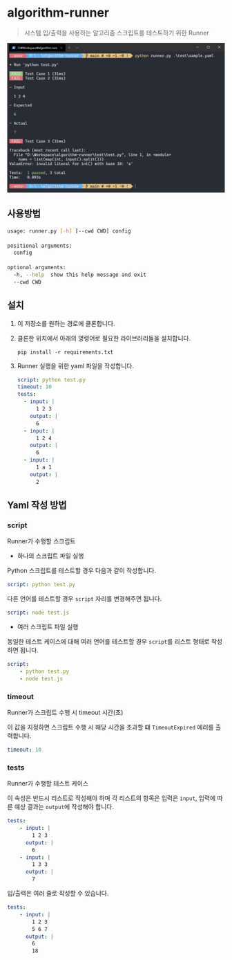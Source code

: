 
# algorithm-runner

> 시스템 입/출력을 사용하는 알고리즘 스크립트를 테스트하기 위한 Runner

<p align="center">
<img src="image/preview.png" width="720">
</p>

## 사용방법

```bash
usage: runner.py [-h] [--cwd CWD] config

positional arguments:
  config

optional arguments:
  -h, --help  show this help message and exit
  --cwd CWD
```

## 설치

1. 이 저장소를 원하는 경로에 클론합니다.
2. 클론한 위치에서 아래의 명령어로 필요한 라이브러리들을 설치합니다.
   
   ```
   pip install -r requirements.txt
   ```

3. Runner 실행을 위한 yaml 파일을 작성합니다.
   
    ```yaml
    script: python test.py
    timeout: 10
    tests:
      - input: |
          1 2 3
        output: |
          6
      - input: |
          1 2 4
        output: |
          6
      - input: |
          1 a 1
        output: |
          2
    ```

## Yaml 작성 방법

### script

Runner가 수행할 스크립트

- 하나의 스크립트 파일 실행

Python 스크립트를 테스트할 경우 다음과 같이 작성합니다.

```yaml
script: python test.py
```

다른 언어를 테스트할 경우 `script` 자리를 변경해주면 됩니다.

```yaml
script: node test.js
```

- 여러 스크립트 파일 실행

동일한 테스트 케이스에 대해 여러 언어를 테스트할 경우 `script`를 리스트 형태로 작성하면 됩니다.

```yaml
script:
    - python test.py
    - node test.js
```

### timeout

Runner가 스크립트 수행 시 timeout 시간(초)

이 값을 지정하면 스크립트 수행 시 해당 시간을 초과할 떄 `TimeoutExpired` 에러를 출력합니다.

```yaml
timeout: 10
```

### tests

Runner가 수행할 테스트 케이스

이 속성은 반드시 리스트로 작성해야 하며 각 리스트의 항목은 입력은 `input`, 입력에 따른 예상 결과는 `output`에 작성해야 합니다.

```yaml
tests:
    - input: |
        1 2 3
      output: |
        6
    - input: |
        1 3 3
      output: |
        7
```

입/출력은 여러 줄로 작성할 수 있습니다.

```yaml
tests:
    - input: |
        1 2 3
        5 6 7
      output: |
        6
        18
```